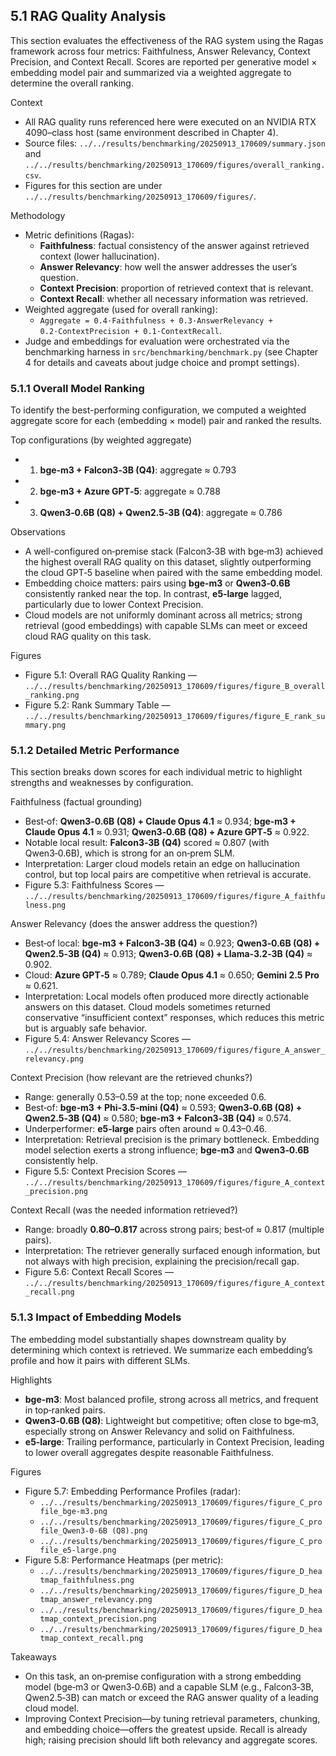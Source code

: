## 5.1 RAG Quality Analysis

This section evaluates the effectiveness of the RAG system using the Ragas framework across four metrics: Faithfulness, Answer Relevancy, Context Precision, and Context Recall. Scores are reported per generative model × embedding model pair and summarized via a weighted aggregate to determine the overall ranking.

Context
- All RAG quality runs referenced here were executed on an NVIDIA RTX 4090–class host (same environment described in Chapter 4).
- Source files: `../../results/benchmarking/20250913_170609/summary.json` and `../../results/benchmarking/20250913_170609/figures/overall_ranking.csv`.
- Figures for this section are under `../../results/benchmarking/20250913_170609/figures/`.

Methodology
- Metric definitions (Ragas):
  - **Faithfulness**: factual consistency of the answer against retrieved context (lower hallucination).
  - **Answer Relevancy**: how well the answer addresses the user’s question.
  - **Context Precision**: proportion of retrieved context that is relevant.
  - **Context Recall**: whether all necessary information was retrieved.
- Weighted aggregate (used for overall ranking):
  - `Aggregate = 0.4·Faithfulness + 0.3·AnswerRelevancy + 0.2·ContextPrecision + 0.1·ContextRecall`.
- Judge and embeddings for evaluation were orchestrated via the benchmarking harness in `src/benchmarking/benchmark.py` (see Chapter 4 for details and caveats about judge choice and prompt settings).


### 5.1.1 Overall Model Ranking

To identify the best-performing configuration, we computed a weighted aggregate score for each (embedding × model) pair and ranked the results.

Top configurations (by weighted aggregate)
- 1) **bge‑m3 + Falcon3‑3B (Q4)**: aggregate ≈ 0.793
- 2) **bge‑m3 + Azure GPT‑5**: aggregate ≈ 0.788
- 3) **Qwen3‑0.6B (Q8) + Qwen2.5‑3B (Q4)**: aggregate ≈ 0.786

Observations
- A well-configured on‑premise stack (Falcon3‑3B with bge‑m3) achieved the highest overall RAG quality on this dataset, slightly outperforming the cloud GPT‑5 baseline when paired with the same embedding model.
- Embedding choice matters: pairs using **bge‑m3** or **Qwen3‑0.6B** consistently ranked near the top. In contrast, **e5‑large** lagged, particularly due to lower Context Precision.
- Cloud models are not uniformly dominant across all metrics; strong retrieval (good embeddings) with capable SLMs can meet or exceed cloud RAG quality on this task.

Figures
- Figure 5.1: Overall RAG Quality Ranking — `../../results/benchmarking/20250913_170609/figures/figure_B_overall_ranking.png`
- Figure 5.2: Rank Summary Table — `../../results/benchmarking/20250913_170609/figures/figure_E_rank_summary.png`


### 5.1.2 Detailed Metric Performance

This section breaks down scores for each individual metric to highlight strengths and weaknesses by configuration.

Faithfulness (factual grounding)
- Best‑of: **Qwen3‑0.6B (Q8) + Claude Opus 4.1** ≈ 0.934; **bge‑m3 + Claude Opus 4.1** ≈ 0.931; **Qwen3‑0.6B (Q8) + Azure GPT‑5** ≈ 0.922.
- Notable local result: **Falcon3‑3B (Q4)** scored ≈ 0.807 (with Qwen3‑0.6B), which is strong for an on‑prem SLM.
- Interpretation: Larger cloud models retain an edge on hallucination control, but top local pairs are competitive when retrieval is accurate.
- Figure 5.3: Faithfulness Scores — `../../results/benchmarking/20250913_170609/figures/figure_A_faithfulness.png`

Answer Relevancy (does the answer address the question?)
- Best‑of local: **bge‑m3 + Falcon3‑3B (Q4)** ≈ 0.923; **Qwen3‑0.6B (Q8) + Qwen2.5‑3B (Q4)** ≈ 0.913; **Qwen3‑0.6B (Q8) + Llama‑3.2‑3B (Q4)** ≈ 0.902.
- Cloud: **Azure GPT‑5** ≈ 0.789; **Claude Opus 4.1** ≈ 0.650; **Gemini 2.5 Pro** ≈ 0.621.
- Interpretation: Local models often produced more directly actionable answers on this dataset. Cloud models sometimes returned conservative “insufficient context” responses, which reduces this metric but is arguably safe behavior.
- Figure 5.4: Answer Relevancy Scores — `../../results/benchmarking/20250913_170609/figures/figure_A_answer_relevancy.png`

Context Precision (how relevant are the retrieved chunks?)
- Range: generally 0.53–0.59 at the top; none exceeded 0.6.
- Best‑of: **bge‑m3 + Phi‑3.5‑mini (Q4)** ≈ 0.593; **Qwen3‑0.6B (Q8) + Qwen2.5‑3B (Q4)** ≈ 0.580; **bge‑m3 + Falcon3‑3B (Q4)** ≈ 0.574.
- Underperformer: **e5‑large** pairs often around ≈ 0.43–0.46.
- Interpretation: Retrieval precision is the primary bottleneck. Embedding model selection exerts a strong influence; **bge‑m3** and **Qwen3‑0.6B** consistently help.
- Figure 5.5: Context Precision Scores — `../../results/benchmarking/20250913_170609/figures/figure_A_context_precision.png`

Context Recall (was the needed information retrieved?)
- Range: broadly **0.80–0.817** across strong pairs; best‑of ≈ 0.817 (multiple pairs).
- Interpretation: The retriever generally surfaced enough information, but not always with high precision, explaining the precision/recall gap.
- Figure 5.6: Context Recall Scores — `../../results/benchmarking/20250913_170609/figures/figure_A_context_recall.png`


### 5.1.3 Impact of Embedding Models

The embedding model substantially shapes downstream quality by determining which context is retrieved. We summarize each embedding’s profile and how it pairs with different SLMs.

Highlights
- **bge‑m3**: Most balanced profile, strong across all metrics, and frequent in top‑ranked pairs.
- **Qwen3‑0.6B (Q8)**: Lightweight but competitive; often close to bge‑m3, especially strong on Answer Relevancy and solid on Faithfulness.
- **e5‑large**: Trailing performance, particularly in Context Precision, leading to lower overall aggregates despite reasonable Faithfulness.

Figures
- Figure 5.7: Embedding Performance Profiles (radar):
  - `../../results/benchmarking/20250913_170609/figures/figure_C_profile_bge-m3.png`
  - `../../results/benchmarking/20250913_170609/figures/figure_C_profile_Qwen3-0-6B (Q8).png`
  - `../../results/benchmarking/20250913_170609/figures/figure_C_profile_e5-large.png`
- Figure 5.8: Performance Heatmaps (per metric):
  - `../../results/benchmarking/20250913_170609/figures/figure_D_heatmap_faithfulness.png`
  - `../../results/benchmarking/20250913_170609/figures/figure_D_heatmap_answer_relevancy.png`
  - `../../results/benchmarking/20250913_170609/figures/figure_D_heatmap_context_precision.png`
  - `../../results/benchmarking/20250913_170609/figures/figure_D_heatmap_context_recall.png`

Takeaways
- On this task, an on‑premise configuration with a strong embedding model (bge‑m3 or Qwen3‑0.6B) and a capable SLM (e.g., Falcon3‑3B, Qwen2.5‑3B) can match or exceed the RAG answer quality of a leading cloud model.
- Improving Context Precision—by tuning retrieval parameters, chunking, and embedding choice—offers the greatest upside. Recall is already high; raising precision should lift both relevancy and aggregate scores.
